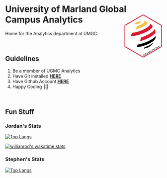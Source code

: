 # University of Marland Global Campus Analytics <a href='https://www.umgc.edu/'><img src='https://raw.githubusercontent.com/UMGC-Analytics/.github/main/images/analytics_hex_alt.png' align="right" height="138.5" /></a>

Home for the Analytics department at UMGC. 

<br>

## Guidelines

1. Be a member of UGMC Analytics 
2. Have Git installed [__HERE__](https://git-scm.com/downloads)
3. Have Github Account [__HERE__](https://github.com/join)
4. Happy Coding 👩‍💻

<br>

## Fun Stuff

### Jordan's Stats
[![Top Langs](https://github-readme-stats.vercel.app/api/top-langs/?username=Jordan-Krogmann&hide=html&layout=compact)](https://github.com/Jordan-Krogmann/github-readme-stats)

[![willianrod's wakatime stats](https://github-readme-stats.vercel.app/api/wakatime?username=Jordan-Krogmann)](https://github.com/Jordan-Krogmann/github-readme-stats)

### Stephen's Stats
[![Top Langs](https://github-readme-stats.vercel.app/api/top-langs/?username=StephenBoyer&hide=html&layout=compact)](https://github.com/StephenBoyer/github-readme-stats)
